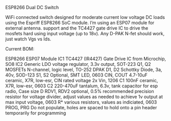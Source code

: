 ESP8266 Dual DC Switch

WiFi connected switch designed for moderate current low voltage DC loads using the Espriff ESP8266 SoC module. I’m using an ESP07 module for external antenna. support and the TC4427 gate drive IC to drive the mosfets hard using input voltage (up to 18v). Any D-PAK N-fet should work, just watch Vgs vs Ids.

Current BOM:

ESP8266 ESP07 Module
IC1 TC4427 (IR4427) Gate Drive IC from Microchip, SO8
IC2 Generic LDO voltage regulator, 3.3v output, SOT-223
Q1, Q2 MOSFETs N-channel, logic level, TO-252 DPAK
D1, D2 Schottky Diode, 3a, 40v, SOD-123
S1, S2 Optional, SMT LED, 0603
CIN, COUT 4.7-10uF ceramic, X7R, low-esr, CIN rated voltage 2x Vin, 1206
C1 100nF ceramic, X7R, low-esr, 0603
C2 220-470uF tantalum, 6.3v, tank capacitor for esp radio, Case size D
RDV1, RDV2 optional, 0.5% recommended precision resistor for voltage divider, adjust values as needed to achieve 1v output at max input voltage, 0603
R* various resistors, values as indiciated, 0603
PROG, PRG Do not populate, holes are spaced to hold onto a pin header temporarily for programming

